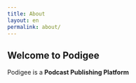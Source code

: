 ```yaml
---
title: About
layout: en
permalink: about/
---
```


## Welcome to Podigee

Podigee is a **Podcast Publishing Platform**

